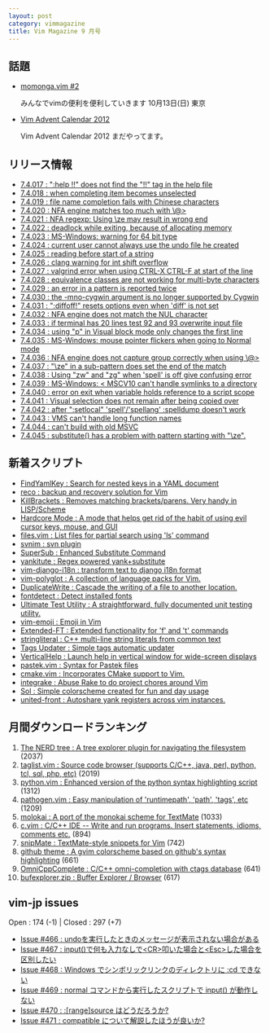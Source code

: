 ```yaml
---
layout: post
category: vimmagazine
title: Vim Magazine 9 月号
---
```


## 話題

- [momonga.vim #2](http://partake.in/events/55ef537f-07fb-4e36-8f27-666f7925a4d7)

  みんなでvimの便利を便利していきます 10月13日(日) 東京

- [Vim Advent Calendar 2012](http://atnd.org/events/33746)

  Vim Advent Calendar 2012 まだやってます。

## リリース情報

- [7.4.017 : ":help !!" does not find the "!!" tag in the help file](http://code.google.com/p/vim/source/detail?r=c47c8cd5fe5c014c141d9fb3fa8935b268436a4e)
- [7.4.018 : when completing item becomes unselected](http://code.google.com/p/vim/source/detail?r=460d5be9395ef3e05f4b1397ea98a5b54d825fc5)
- [7.4.019 : file name completion fails with Chinese characters](http://code.google.com/p/vim/source/detail?r=d5eb32dc231cd870c562e7b0be96fa994b505d9f)
- [7.4.020 : NFA engine matches too much with \\@>](http://code.google.com/p/vim/source/detail?r=c1ae5baa41f47bbf96be81e0158707a88af48b34)
- [7.4.021 : NFA regexp: Using \\ze may result in wrong end](http://code.google.com/p/vim/source/detail?r=c514693882b9f1c7be2e76a0307926df799da3ea)
- [7.4.022 : deadlock while exiting, because of allocating memory](http://code.google.com/p/vim/source/detail?r=965044860b7f4884657fcaa042853238c7b13e69)
- [7.4.023 : MS-Windows: warning for 64 bit type](http://code.google.com/p/vim/source/detail?r=09361f13580b075b6e87707c47165e8d45ee98a5)
- [7.4.024 : current user cannot always use the undo file he created](http://code.google.com/p/vim/source/detail?r=00d61a47df66cad21b80c6a683164e8d19180045)
- [7.4.025 : reading before start of a string](http://code.google.com/p/vim/source/detail?r=9085d32d7424963013650805452ede5dad22211c)
- [7.4.026 : clang warning for int shift overflow](http://code.google.com/p/vim/source/detail?r=6bbb2ae990c92f6858b86c047e16dd12183d4273)
- [7.4.027 : valgrind error when using CTRL-X CTRL-F at start of the line](http://code.google.com/p/vim/source/detail?r=73cc7272de5e0173b9578f715c4794a8b3803bce)
- [7.4.028 : equivalence classes are not working for multi-byte characters](http://code.google.com/p/vim/source/detail?r=923738744a60e5e0bd2d9990758a2169106807ca)
- [7.4.029 : an error in a pattern is reported twice](http://code.google.com/p/vim/source/detail?r=2d3fbc68b3a84ad2bf4d58c77244043328e3fb81)
- [7.4.030 : the -mno-cygwin argument is no longer supported by Cygwin](http://code.google.com/p/vim/source/detail?r=0978e99043d2a9faedb1a3bad75b59121c270bde)
- [7.4.031 : ":diffoff!" resets options even when 'diff' is not set](http://code.google.com/p/vim/source/detail?r=b21b5dcdca2197fc86b9bde77bd6777f0e2d5175)
- [7.4.032 : NFA engine does not match the NUL character](http://code.google.com/p/vim/source/detail?r=71e92a1cb37db719d6406858a50ca3bdfc9881fb)
- [7.4.033 : if terminal has 20 lines test 92 and 93 overwrite input file](http://code.google.com/p/vim/source/detail?r=91f6a28e010d49ae73c13c85dbb8b14c9e5edb36)
- [7.4.034 : using "p" in Visual block mode only changes the first line](http://code.google.com/p/vim/source/detail?r=22dfcd1494e4f7ea8ddc96e8dd895482e77e3b5a)
- [7.4.035 : MS-Windows: mouse pointer flickers when going to Normal mode](http://code.google.com/p/vim/source/detail?r=5481f188dcbb7143596f2d470c7d674bf36efe64)
- [7.4.036 : NFA engine does not capture group correctly when using \\@>](http://code.google.com/p/vim/source/detail?r=90e2f0729a0df249931a2dbe5f4310ba6c91cab4)
- [7.4.037 : "\\ze" in a sub-pattern does set the end of the match](http://code.google.com/p/vim/source/detail?r=c3d379c2a115b957d82eaa5f2215b688f36a22da)
- [7.4.038 : Using "zw" and "zg" when 'spell' is off give confusing error](http://code.google.com/p/vim/source/detail?r=6daa78b6b99a2ec07d20336db47c9f8165098062)
- [7.4.039 : MS-Windows: \< MSCV10 can't handle symlinks to a directory](http://code.google.com/p/vim/source/detail?r=4dfba3df303c51fe31efd1255338e9fcbedc5401)
- [7.4.040 : error on exit when variable holds reference to a script scope](http://code.google.com/p/vim/source/detail?r=8336fd924e057d8c797043430325379d9a3ae37b)
- [7.4.041 : Visual selection does not remain after being copied over](http://code.google.com/p/vim/source/detail?r=408f2a1a953feef25a2c5c96352c82674655e797)
- [7.4.042 : after ":setlocal" 'spell'/'spellang' :spelldump doesn't work](http://code.google.com/p/vim/source/detail?r=70915ede509a737ac78c421f43c4447c9682ba41)
- [7.4.043 : VMS can't handle long function names](http://code.google.com/p/vim/source/detail?r=6d11572e2c8b1117b90adf588ff1467b185c1b57)
- [7.4.044 : can't build with old MSVC](http://code.google.com/p/vim/source/detail?r=c0e3990aed3f179ef006e6de1458e9818c9ab896)
- [7.4.045 : substitute() has a problem with pattern starting with "\\ze".](http://code.google.com/p/vim/source/detail?r=8ced827b2e8ba49f9ae0da2033670fee83e7b55b)

## 新着スクリプト

- [FindYamlKey : Search for nested keys in a YAML document](http://www.vim.org/scripts/script.php?script_id=4712)
- [reco : backup and recovery solution for Vim](http://www.vim.org/scripts/script.php?script_id=4713)
- [KillBrackets : Removes matching brackets/parens. Very handy in LISP/Scheme](http://www.vim.org/scripts/script.php?script_id=4714)
- [Hardcore Mode : A mode that helps get rid of the habit of using evil cursor keys, mouse, and GUI](http://www.vim.org/scripts/script.php?script_id=4715)
- [files.vim : List files for partial search using 'ls' command](http://www.vim.org/scripts/script.php?script_id=4716)
- [svnim : svn plugin](http://www.vim.org/scripts/script.php?script_id=4717)
- [SuperSub : Enhanced Substitute Command](http://www.vim.org/scripts/script.php?script_id=4718)
- [yankitute : Regex powered yank+substitute](http://www.vim.org/scripts/script.php?script_id=4719)
- [vim-django-i18n : transform text to django i18n format](http://www.vim.org/scripts/script.php?script_id=4720)
- [vim-polyglot : A collection of language packs for Vim.](http://www.vim.org/scripts/script.php?script_id=4721)
- [DuplicateWrite :  Cascade the writing of a file to another location.](http://www.vim.org/scripts/script.php?script_id=4722)
- [fontdetect : Detect installed fonts](http://www.vim.org/scripts/script.php?script_id=4723)
- [Ultimate Test Utility : A straightforward, fully documented unit testing utility.](http://www.vim.org/scripts/script.php?script_id=4724)
- [vim-emoji : Emoji in Vim](http://www.vim.org/scripts/script.php?script_id=4725)
- [Extended-FT : Extended functionality for 'f' and 't' commands](http://www.vim.org/scripts/script.php?script_id=4726)
- [stringliteral : C++ multi-line string literals from common text](http://www.vim.org/scripts/script.php?script_id=4727)
- [Tags Updater : Simple tags automatic updater](http://www.vim.org/scripts/script.php?script_id=4728)
- [VerticalHelp : Launch help in vertical window for wide-screen displays](http://www.vim.org/scripts/script.php?script_id=4729)
- [pastek.vim : Syntax for Pastek files](http://www.vim.org/scripts/script.php?script_id=4730)
- [cmake.vim : Incorporates CMake support to Vim.](http://www.vim.org/scripts/script.php?script_id=4731)
- [integrake : Abuse Rake to do project chores around Vim](http://www.vim.org/scripts/script.php?script_id=4732)
- [Sol : Simple colorscheme created for fun and day usage](http://www.vim.org/scripts/script.php?script_id=4733)
- [united-front : Autoshare yank registers across vim instances.](http://www.vim.org/scripts/script.php?script_id=4734)

## 月間ダウンロードランキング

1. [The NERD tree : A tree explorer plugin for navigating the filesystem](http://www.vim.org/scripts/script.php?script_id=1658) (2037)
2. [taglist.vim : Source code browser (supports C/C++, java, perl, python, tcl, sql, php, etc)](http://www.vim.org/scripts/script.php?script_id=273) (2019)
3. [python.vim : Enhanced version of the python syntax highlighting script](http://www.vim.org/scripts/script.php?script_id=790) (1312)
4. [pathogen.vim : Easy manipulation of 'runtimepath', 'path', 'tags', etc](http://www.vim.org/scripts/script.php?script_id=2332) (1209)
5. [molokai : A port of the monokai scheme for TextMate](http://www.vim.org/scripts/script.php?script_id=2340) (1033)
6. [c.vim : C/C++ IDE --  Write and run programs. Insert statements, idioms, comments etc.](http://www.vim.org/scripts/script.php?script_id=213) (894)
7. [snipMate : TextMate-style snippets for Vim](http://www.vim.org/scripts/script.php?script_id=2540) (742)
8. [github theme : A gvim colorscheme based on github's syntax highlighting](http://www.vim.org/scripts/script.php?script_id=2855) (661)
9. [OmniCppComplete : C/C++ omni-completion with ctags database](http://www.vim.org/scripts/script.php?script_id=1520) (641)
10. [bufexplorer.zip : Buffer Explorer / Browser](http://www.vim.org/scripts/script.php?script_id=42) (617)

## vim-jp issues

Open : 174 (-1) | Closed : 297 (+7)

- [Issue #466 : undoを実行したときのメッセージが表示されない場合がある](https://github.com/vim-jp/issues/issues/466)
- [Issue #467 : input()で何も入力なしで\<CR>叩いた場合と\<Esc>した場合を区別したい](https://github.com/vim-jp/issues/issues/467)
- [Issue #468 : Windows でシンボリックリンクのディレクトリに :cd できない](https://github.com/vim-jp/issues/issues/468)
- [Issue #469 : normal コマンドから実行したスクリプトで input() が動作しない](https://github.com/vim-jp/issues/issues/469)
- [Issue #470 : :\[range\]source はどうだろうか?](https://github.com/vim-jp/issues/issues/470)
- [Issue #471 : compatible について解説したほうが良いか?](https://github.com/vim-jp/issues/issues/471)

